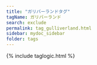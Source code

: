 ```yaml
---
title: "ガリバーランドタグ"
tagName: ガリバーランド
search: exclude
permalink: tag_gulliverland.html
sidebar: mydoc_sidebar
folder: tags
---
```

{% include taglogic.html %}
